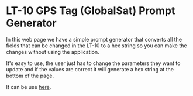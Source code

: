 # LT-10 GPS Tag (GlobalSat) Prompt Generator

In this web page we have a simple prompt generator that converts all the fields that can be changed in the LT-10 to a hex string so you can make the changes without using the application.

It's easy to use, the user just has to change the parameters they want to update and if the values are correct it will generate a hex string at the bottom of the page.

It can be use [here](https://zapatajuani.github.io/lt10_prompt_generator/).
